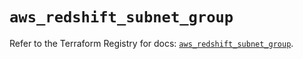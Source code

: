 # `aws_redshift_subnet_group`

Refer to the Terraform Registry for docs: [`aws_redshift_subnet_group`](https://registry.terraform.io/providers/hashicorp/aws/3.76.1/docs/resources/redshift_subnet_group).
